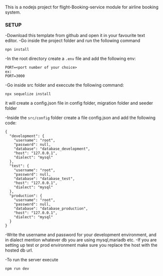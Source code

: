 This is a nodejs project for flight-Booking-service module for airline booking system.


###  SETUP
-Download this template from github and open it in your favourite text editor.
-Go inside the project folder and run the following command
```
npn install
```
-In the root directory create a `.env` file and add the following env:
```
PORT=<port number of your choice>
ex:
PORT=3000
``` 

-Go inside src folder and execcute the following command:
```
npx sequelize install
```
it will create a config.json file in config folder, migration folder and seeder folder

-Inside the `src/config` folder create a file config.json and add the following code:

```
{
  "development": {
    "username": "root",
    "password": null,
    "database": "database_development",
    "host": "127.0.0.1",
    "dialect": "mysql"
  },
  "test": {
    "username": "root",
    "password": null,
    "database": "database_test",
    "host": "127.0.0.1",
    "dialect": "mysql"
  },
  "production": {
    "username": "root",
    "password": null,
    "database": "database_production",
    "host": "127.0.0.1",
    "dialect": "mysql"
  }
}
```
-Write the username and password for your development environment, and in dialect mention whatever db you are using mysql,mariadb etc.
-If you are setting up test or prod environment make sure you replace the host with the hosted db url.

-To run the server execute
```
npm run dev
```

